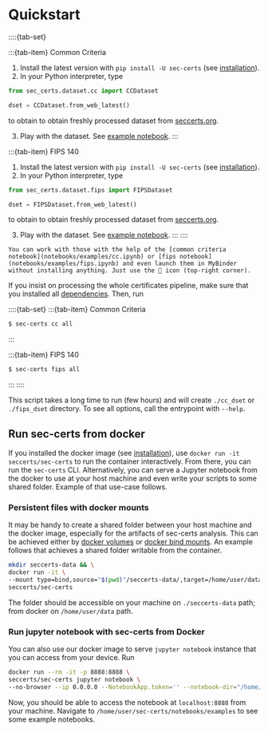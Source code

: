 # Quickstart

::::{tab-set}

:::{tab-item} Common Criteria
1. Install the latest version with `pip install -U sec-certs` (see [installation](installation.md)).
2. In your Python interpreter, type
```python
from sec_certs.dataset.cc import CCDataset

dset = CCDataset.from_web_latest()
```
to obtain to obtain freshly processed dataset from [seccerts.org](https://seccerts.org).

3. Play with the dataset. See [example notebook](./notebooks/examples/cc.ipynb).
:::

:::{tab-item} FIPS 140
1. Install the latest version with `pip install -U sec-certs` (see [installation](installation.md)).
2. In your Python interpreter, type
```python
from sec_certs.dataset.fips import FIPSDataset

dset = FIPSDataset.from_web_latest()
```
to obtain to obtain freshly processed dataset from [seccerts.org](https://seccerts.org).

3. Play with the dataset. See [example notebook](./notebooks/examples/fips.ipynb).
:::
::::

```{hint}
You can work with those with the help of the [common criteria notebook](notebooks/examples/cc.ipynb) or [fips notebook](notebooks/examples/fips.ipynb) and even launch them in MyBinder without installing anything. Just use the 🚀 icon (top-right corner).
```

If you insist on processing the whole certificates pipeline, make sure that you installed all [dependencies](installation.md#dependencies). Then, run

::::{tab-set}
:::{tab-item} Common Criteria
```bash
$ sec-certs cc all
```
:::

:::{tab-item} FIPS 140
```bash
$ sec-certs fips all
```
:::
::::

This script takes a long time to run (few hours) and will create `./cc_dset` or `./fips_dset` directory. To see all options, call the entrypoint with `--help`.

## Run sec-certs from docker

If you installed the docker image (see [installation](installation.md)), use `docker run -it seccerts/sec-certs` to run the container interactively. From there, you can run the `sec-certs` CLI. Alternatively, you can serve a Jupyter notebook from the docker to use at your host machine and even write your scripts to some shared folder. Example of that use-case follows.

### Persistent files with docker mounts

It may be handy to create a shared folder between your host machine and the docker image, especially for the artifacts of sec-certs analysis. This can be achieved either by [docker volumes](https://docs.docker.com/storage/volumes/) or [docker bind mounts](https://docs.docker.com/storage/bind-mounts/). An example follows that achieves a shared folder writable from the container.

```bash
mkdir seccerts-data && \
docker run -it \
--mount type=bind,source="$(pwd)"/seccerts-data/,target=/home/user/data \
seccerts/sec-certs
```

The folder should be accessible on your machine on `./seccerts-data` path; from docker on `/home/user/data` path.

### Run jupyter notebook with sec-certs from Docker

You can also use our docker image to serve `jupyter notebook` instance that you can access from your device. Run

```bash
docker run --rm -it -p 8888:8888 \
seccerts/sec-certs jupyter notebook \
--no-browser --ip 0.0.0.0 --NotebookApp.token='' --notebook-dir="/home/user/"
```

Now, you should be able to access the notebook at `localhost:8888` from your machine. Navigate to `/home/user/sec-certs/notebooks/examples` to see some example notebooks.

